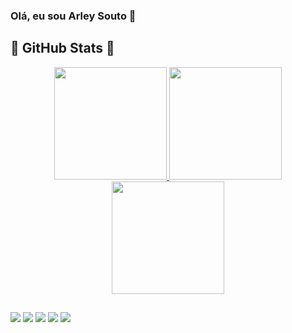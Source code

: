 ### Olá, eu sou Arley Souto 👋

## 🌟 GitHub Stats 🌟
<div align="center">
  <a href="https://github.com/mercurio236">
  <img height="180em" src="https://github-readme-stats.vercel.app/api?username=mercurio236&show_icons=true&theme=tokyonight"/>
  <img height="180em" src="https://streak-stats.demolab.com/?user=mercurio236&theme=tokyonight"/>
  <img height="180em" src="https://github-readme-stats.vercel.app/api/top-langs/?username=mercurio236&layout=compact&langs_count=7&theme=tokyonight"/>
</div>
  
  ##
  
 <div>
  <a href="https://instagram.com/arleyss2" target="_blank"><img src="https://img.shields.io/badge/-Instagram-%23E4405F?style=for-the-badge&logo=instagram&logoColor=white" target="_blank"></a>
 	<a href="https://www.twitch.tv/arleysouto" target="_blank"><img src="https://img.shields.io/badge/Twitch-9146FF?style=for-the-badge&logo=twitch&logoColor=white" target="_blank"></a>
  <a href="https://www.linkedin.com/in/arley-souto-83764915a/" target="_blank"><img src="https://img.shields.io/badge/-LinkedIn-%230077B5?style=for-the-badge&logo=linkedin&logoColor=white" target="_blank"></a> 
   <a href="https://wa.me/message/TQPTI5C47H2QG1" target="_blank"><img src="https://img.shields.io/badge/WhatsApp-25D366?style=for-the-badge&logo=whatsapp&logoColor=white" target="_blank"></a> 
   <a href="https://t.me/ArleySouto" target="_blank"><img src="https://img.shields.io/badge/Telegram-2CA5E0?style=for-the-badge&logo=telegram&logoColor=white" target="_blank"></a> 
   
  </div>
